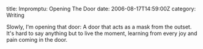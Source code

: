 title: Impromptu: Opening The Door
date: 2006-08-17T14:59:00Z
category: Writing

Slowly, I'm opening that door: A door that acts as a mask from the outset. It's hard to say anything but to live the moment, learning from every joy and pain coming in the door.
